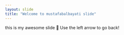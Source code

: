 ```yaml
---
layout: slide
title: "Welcome to mustafabalbayati slide"
---
```

this is my awesome slide :tada:
Use the left arrow to go back!
